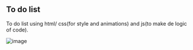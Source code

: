 ## To do list
To do list using html/ css(for style and animations) and js(to make de logic of code).

![image](https://user-images.githubusercontent.com/79208491/229357047-eb7e3e66-73b2-4bcc-91bc-aa5b48814ef6.png)

